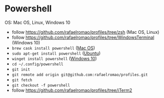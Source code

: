 # Powershell

OS: Mac OS, Linux, Windows 10

- follow https://github.com/rafaelromao/profiles/tree/zsh (Mac OS, Linux)
- follow https://github.com/rafaelromao/profiles/tree/WindowsTerminal (Windows 10)
- `brew cask install powershell` ([Mac OS](https://docs.microsoft.com/pt-br/powershell/scripting/install/installing-powershell-core-on-macos?view=powershell-7))
- `sudo apt-get install powershell` ([Ubuntu](https://docs.microsoft.com/pt-br/powershell/scripting/install/installing-powershell-core-on-linux?view=powershell-7))
- `winget install powershell` ([Windows 10](https://docs.microsoft.com/pt-br/powershell/scripting/install/installing-powershell-core-on-windows?view=powershell-7))
- `cd ~/.config/powershell`
- `git init`
- `git remote add origin git@github.com:rafaelromao/profiles.git`
- `git fetch`
- `git checkout -f powershell`
- follow https://github.com/rafaelromao/profiles/tree/iTerm2
